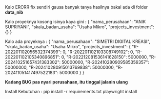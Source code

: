 Kalo ERORR fix sendiri gausa banyak tanya
hasilnya bakal ada di folder **data_nib**

Kalo proyeknya kosong isinya kaya gini :
{
    "nama_perusahaan": "ANIK SUPRIYANI",
    "skala_badan_usaha": "Usaha Mikro",
    "projects_investment": {}
}

Kalo ada proyeknya :
{
    "nama_perusahaan": "SIMETRI DIGITAL KREASI",
    "skala_badan_usaha": "Usaha Mikro",
    "projects_investment": {
        "R-202201102056532374399": 0,
        "R-202201102103308749102": 0,
        "R-202201102105340896851": 0,
        "R-202212081536141628150": 5000000,
        "R-202410251657431383302": 50000000,
        "R-202410280909585359357": 50000000,
        "R-202410280915013769838": 50000000,
        "R-202411051417497522183": 5000000
    }
}

**Kadang BUG pas nyari perusahaan, itu tinggal jalanin ulang**

Install Kebutuhan :
pip install -r requirements.txt
playwright install
